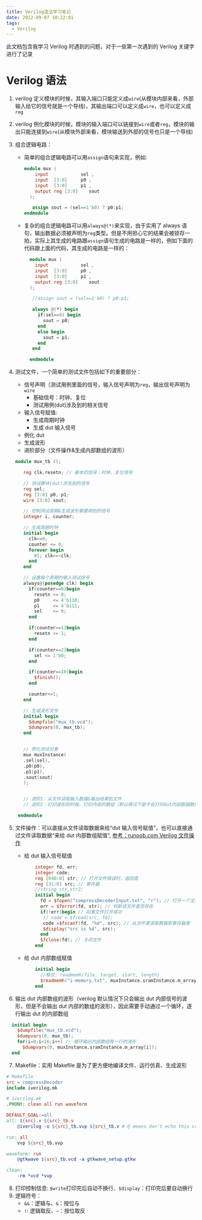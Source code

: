 ```yaml
---
title: Verilog语法学习笔记
date: 2022-09-07 10:22:01
tags:
  - Verilog
---
```


此文档包含我学习 Verilog 时遇到的问题，对于一些第一次遇到的 Verilog 关键字进行了记录

# Verilog 语法

1. verilog 定义模块的时候，其输入端口只能定义成`wire`(从模块内部来看，外部输入给它的信号就是一个导线)，其输出端口可以定义成`wire`，也可以定义成`reg`
2. verilog 例化模块的时候，模块的输入端口可以链接到`wire`或者`reg`，模块的输出只能连接到`wire`(从模块外部来看，模块输送到外部的信号也只是一个导线)
3. 组合逻辑电路：

   - 简单的组合逻辑电路可以用`assign`语句来实现，例如:

     ```verilog
     module mux (
         input            sel ,
         input  [3:0]     p0 ,
         input  [3:0]     p1 ,
         output reg [3:0]    sout
       );

        assign sout = (sel==1'b0) ? p0:p1;
     endmodule
     ```

   - 复杂的组合逻辑电路可以用`always@(*)`来实现，由于实用了 always 语句，输出数据必须被声明为`reg`类型。但是不用担心它的结果会被锁存一拍，实际上其生成的电路跟`assign`语句生成的电路是一样的，例如下面的代码跟上面的代码，其生成的电路是一样的：

     ```verilog
       module mux (
         input            sel ,
         input  [3:0]     p0 ,
         input  [3:0]     p1 ,
         output reg [3:0]    sout
       );

        //assign sout = (sel==1'b0) ? p0:p1;

        always @(*) begin
          if(sel==0) begin
            sout = p0;
          end
          else begin
            sout = p1;
          end
        end

       endmodule
     ```

4. 测试文件，一个简单的测试文件包括如下的重要部分：

   - 信号声明（测试用例里面的信号，输入信号声明为`reg`，输出信号声明为`wire`
     - 基础信号：时钟、复位
     - 测试用例(dut)涉及到的相关信号
   - 输入信号赋值:
     - 生成周期时钟
     - 生成 dut 输入信号
   - 例化 dut
   - 生成波形
   - 进阶部分（文件操作&生成内部数组的波形）

   ```verilog
   module mux_tb ();

      reg clk,resetn; // 基本的信号：时钟、复位信号

      // 测试模块(dut)涉及到的信号
      reg sel;
      reg [3:0] p0, p1;
      wire [3:0] sout;

      // 控制测试周期&生成波形需要用到的信号
      integer i, counter;

      // 生成周期时钟
      initial begin
        clk<=0;
        counter <= 0;
        forever begin
          #1; clk<=~clk;
        end
      end

      // 设置每个周期的输入测试信号
      always@(posedge clk) begin
        if(counter==0)begin
          resetn <= 0;
          p0     <= 4'b110;
          p1     <= 4'b111;
          sel    <= 0;
        end

        if(counter==1)begin
          resetn <= 1;
        end

        if(counter==2)begin
          sel <= 1'b0;
        end

        if(counter==10)begin
          $finish();
        end

        counter+=1;
      end

      // 生成波形文件
      initial begin
        $dumpfile("mux_tb.vcd");
        $dumpvars(0, mux_tb);
      end


      // 例化测试对象
      mux muxInstance(
      .sel(sel),
      .p0(p0),
      .p1(p1),
      .sout(sout)
      );


      // 进阶1：从文件读取输入数据&输出结果到文件
      // 进阶2：打印波形的时候，打印内部的数组（默认情况下是不会打印dut内部数据数据的

    endmodule

   ```

5. 文件操作：可以直接从文件读取数据来给“dut 输入信号赋值”，也可以直接通过文件读取数据“来给 dut 内部数组赋值”, [参考：runoob.com Verilog 文件操作](https://www.runoob.com/w3cnote/verilog2-file.html)
   - 给 dut 输入信号赋值
     ```verilog
         integer fd, err;
         integer code;
         reg [640:0] str; // 打开文件错误时，返回值
         reg [31:0] src; // 寄存器
         //string str,str2;
         initial begin
           fd = $fopen("compressDecoderInput.txt", "r"); // 打开一个文件
           err = $ferror(fd, str); // 判断该文件是否存在
           if(!err)begin // 如果文件打开成功
            // code = $fread(src, fd);
            code =$fscanf(fd, "%d", src); // 从文件里读取数据到寄存器里
            $display("src is %d", src);
           end
           $fclose(fd); // 关闭文件
         end
     ```
   - 给 dut 内部数组赋值
     ```verilog
         initial begin
           //格式: readmemh(file, target, start, length)
           $readmemh("i-memory.txt", muxInstance.sramInstance.m_array,0,15);
         end
     ```
6. 输出 dut 内部数组的波形（verilog 默认情况下只会输出 dut 内部信号的波形，但是不会输出 dut 内部的数组的波形），因此需要手动通过一个循环，逐行输出 dut 的内部数组

```verilog
  initial begin
    $dumpfile("mux_tb.vcd");
    $dumpvars(0, mux_tb);
    for(i=0;i<16;i++) // 循环输出内部数组每一行的波形
      $dumpvars(0, muxInstance.sramInstance.m_array[i]);
  end
```

7. Makefile：实用 Makefile 是为了更方便地编译文件、运行仿真、生成波形

```Makefile
# Makefile
src = compressDecoder
include iverilog.mk
```

```Makefile
# iverilog.mk
.PHONY: clean all run waveform

DEFAULT_GOAL:=all
all: ${src}.v ${src}_tb.v
	@iverilog -o ${src}_tb.vvp ${src}_tb.v # @ means don't echo this command to terminal, just run it.

run: all
	vvp ${src}_tb.vvp

waveform: run
	@gtkwave ${src}_tb.vcd -a gtkwave_setup.gtkw

clean:
	-rm *vcd *vvp
```
8. 打印控制信息: `$write`打印完后自动不换行、`$display`：打印完后要自动换行
9. 逻辑符号：
   - `&&`：逻辑与、`&`：按位与
   - `!`: 逻辑取反、`~`：按位取反
